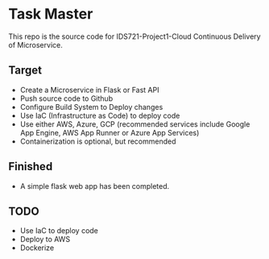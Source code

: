 # Task Master

This repo is the source code for IDS721-Project1-Cloud Continuous Delivery of Microservice.

## Target
- Create a Microservice in Flask or Fast API
- Push source code to Github
- Configure Build System to Deploy changes
- Use IaC (Infrastructure as Code) to deploy code
- Use either AWS, Azure, GCP (recommended services include Google App Engine, AWS App Runner or Azure App Services)
- Containerization is optional, but recommended

## Finished
- A simple flask web app has been completed.

## TODO
- Use IaC to deploy code
- Deploy to AWS
- Dockerize
